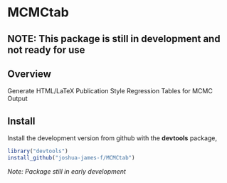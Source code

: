 # MCMCtab

## NOTE: This package is still in development and not ready for use

## Overview

Generate HTML/LaTeX Publication Style Regression Tables for MCMC Output


## Install 

Install the development version from github with the
**devtools** package,

```r
library("devtools")
install_github("joshua-james-f/MCMCtab")
```

*Note: Package still in early development*
